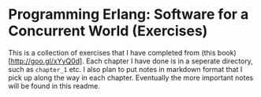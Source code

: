 Programming Erlang: Software for a Concurrent World (Exercises)
===============================================================

This is a collection of exercises that I have completed from
(this book)[http://goo.gl/xYyQ0d].  Each chapter I have done is in a seperate
directory, such as `chapter_1` etc.  I also plan to put notes in markdown
format that I pick up along the way in each chapter.  Eventually the more
important notes will be found in this readme.
